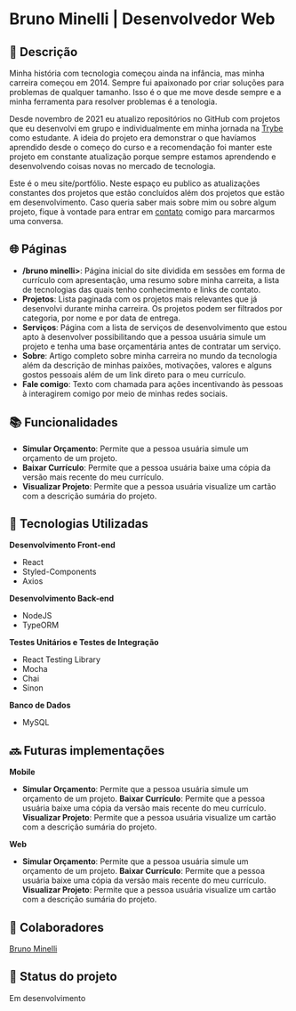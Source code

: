 <h1>Bruno Minelli | Desenvolvedor Web</h1>

<section>
  <h2>&#x1F4DD; Descrição</h2>
  <p>Minha história com tecnologia começou ainda na infância, mas minha carreira começou em 2014. Sempre fui apaixonado por criar soluções para problemas de qualquer tamanho. Isso é o que me move desde sempre e a minha ferramenta para resolver problemas é a tenologia.</p>
  
  <p>Desde novembro de 2021 eu atualizo repositórios no GitHub com projetos que eu desenvolvi em grupo e individualmente em minha jornada na <a href="https://www.betrybe.com/">Trybe</a> como estudante. A ideia do projeto era demonstrar o que havíamos aprendido desde o começo do curso e a recomendação foi manter este projeto em constante atualização porque sempre estamos aprendendo e desenvolvendo coisas novas no mercado de tecnologia.</p>
  
  <p>Este é o meu site/portfólio. Neste espaço eu publico as atualizações constantes dos projetos que estão concluídos além dos projetos que estão em desenvolvimento. Caso queria saber mais sobre mim ou sobre algum projeto, fique à vontade para entrar em <a href="https://t.me/obrunominelli/">contato</a> comigo para marcarmos uma conversa.</p>
</section>

<section>
  <h2>&#x1F310; Páginas</h2>
  <ul>
    <li>
      <strong>&it;/bruno minelli&gt;</strong>: Página inicial do site dividida em sessões em forma de currículo com apresentação, uma resumo sobre minha carreita, a lista de tecnologias das quais tenho conhecimento e links de contato.
    </li>
    <li>
      <strong>Projetos</strong>: Lista paginada com os projetos mais relevantes que já desenvolvi durante minha carreira. Os projetos podem ser filtrados por categoria, por nome e por data de entrega.
    </li>
    <li>
      <strong>Serviços</strong>: Página com a lista de serviços de desenvolvimento que estou apto à desenvolver possibilitando que a pessoa usuária simule um projeto e tenha uma base orçamentária antes de contratar um serviço.
    </li>
    <li>
      <strong>Sobre</strong>: Artigo completo sobre minha carreira no mundo da tecnologia além da descrição de minhas paixões, motivações, valores e alguns gostos pessoais além de um link direto para o meu currículo.
    </li>
    <li>
      <strong>Fale comigo</strong>: Texto com chamada para ações incentivando às pessoas à interagirem comigo por meio de minhas redes sociais.
    </li>
  </ul>
</section>

<section>
  <h2>&#x1F4DA; Funcionalidades</h2>
  <ul>
    <li>
      <strong>Simular Orçamento</strong>: Permite que a pessoa usuária simule um orçamento de um projeto.
    </li>
    <li>
      <strong>Baixar Currículo</strong>: Permite que a pessoa usuária baixe uma cópia da versão mais recente do meu currículo.
    </li>
    <li>
      <strong>Visualizar Projeto</strong>: Permite que a pessoa usuária visualize um cartão com a descrição sumária do projeto.
    </li>
  </ul>
</section>

<section>
  <h2>&#x1F527; Tecnologias Utilizadas</h2>
  <strong>Desenvolvimento Front-end</strong>
  <ul>
    <li>React</li>
    <li>Styled-Components</li>
    <li>Axios</li>
  </ul>
  <strong>Desenvolvimento Back-end</strong>
  <ul>
    <li>NodeJS</li>
    <li>TypeORM</li>
  </ul>
  <strong>Testes Unitários e Testes de Integração</strong>
  <ul>
    <li>React Testing Library</li>
    <li>Mocha</li>
    <li>Chai</li>
    <li>Sinon</li>
  </ul>
  <strong>Banco de Dados</strong>
  <ul>
    <li>MySQL</li>
  </ul>
</section>

<section>
  <h2>&#x1F51C; Futuras implementações</h2>
  <strong>Mobile</strong>
  <ul>
    <li>
      <strong>Simular Orçamento</strong>: Permite que a pessoa usuária simule um orçamento de um projeto.
      <strong>Baixar Currículo</strong>: Permite que a pessoa usuária baixe uma cópia da versão mais recente do meu currículo.
      <strong>Visualizar Projeto</strong>: Permite que a pessoa usuária visualize um cartão com a descrição sumária do projeto.
    </li>
  </ul>
  <strong>Web</strong>
  <ul>
    <li>
      <strong>Simular Orçamento</strong>: Permite que a pessoa usuária simule um orçamento de um projeto.
      <strong>Baixar Currículo</strong>: Permite que a pessoa usuária baixe uma cópia da versão mais recente do meu currículo.
      <strong>Visualizar Projeto</strong>: Permite que a pessoa usuária visualize um cartão com a descrição sumária do projeto.
    </li>
  </ul>
</section>

<section>
  <h2>&#x1F91D; Colaboradores</h2>
  <a href="https://www.linkedin.com/in/obrunominelli/">Bruno Minelli</a>
</section>

<section>
  <h2>&#x1F3AF; Status do projeto</h2>
  <p>Em desenvolvimento</p>
</section>
